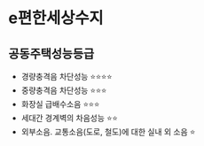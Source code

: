 # e편한세상수지

## 공동주택성능등급
* 경량충격음 차단성능 ⭐️⭐️⭐️⭐️
* 중량충격음 차단성능 ⭐️⭐️⭐️
* 화장실 급배수소음 ⭐️⭐️⭐️
* 세대간 경계벽의 차음성능 ⭐️⭐️
* 외부소음. 교통소음(도로, 철도)에 대한 실내 외 소음 ⭐️

